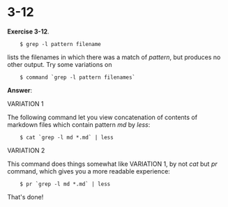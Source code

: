 # 3-12

**Exercise 3-12**. 
```
    $ grep -l pattern filename
```
lists the filenames in which there was a match of *pattern*, but produces no other output. 
Try some variations on
```
    $ command `grep -l pattern filenames`
```

**Answer**:

VARIATION 1

The following command let you view concatenation of contents of markdown files which contain pattern *md* by *less*:
```
    $ cat `grep -l md *.md` | less
```

VARIATION 2

This command does things somewhat like VARIATION 1, by not *cat* but *pr* command, which gives you a more readable experience:
```
    $ pr `grep -l md *.md` | less
```

That's done!
